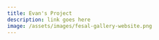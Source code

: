 ```yaml
---
title: Evan's Project
description: link goes here
image: /assets/images/fesal-gallery-website.png
---
```

